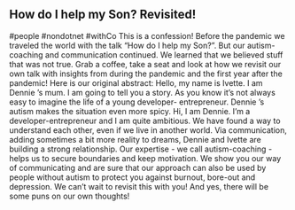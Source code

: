 ## How do I help my Son? Revisited! ##
#people #nondotnet #withCo
This is a confession! Before the pandemic we traveled the world with the talk “How do I help my Son?”. But our autism-coaching and communication continued. We learned that we believed stuff that was not true. Grab a coffee, take a seat and look at how we revisit our own talk with insights from during the pandemic and the first year after the pandemic!
Here is our original abstract:
Hello, my name is Ivette. I am Dennie ’s mum. I am going to tell you a story. As you know it’s not always easy to imagine the life of a young developer- entrepreneur. Dennie ’s autism makes the situation even more spicy. Hi, I am Dennie. I’m a developer-entrepreneur and I am quite ambitious. We have found a way to understand each other, even if we live in another world. Via communication, adding sometimes a bit more reality to dreams, Dennie and Ivette are building a strong relationship. Our expertise - we call autism-coaching - helps us to secure boundaries and keep motivation. We show you our way of communicating and are sure that our approach can also be used by people without autism to protect you against burnout, bore-out and depression.
We can’t wait to revisit this with you! And yes, there will be some puns on our own thoughts!
